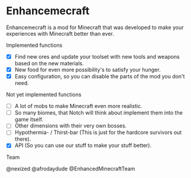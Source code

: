 Enhancemecraft
==============

Enhancemecraft is a mod for Minecraft that was developed 
to make your experiences with Minecraft better than ever.

Implemented functions

- [x] Find new ores and update your toolset with new tools and weapons based on the new materials.
- [x] New food for even more possibility's to satisfy your hunger.
- [x] Easy configuration, so you can disable the parts of the mod you don't need.

Not yet implemented functions

- [ ] A lot of mobs to make Minecraft even more realistic.
- [ ] So many biomes, that Notch will think about implement them into the game itself.
- [ ] Other dimensions with their very own bosses.
- [ ] Hypothermia- / Thirst-bar (This is just for the hardcore survivors out there).
- [x] API (So you can use our stuff to make your stuff better).

Team

@nexized
@afrodaydude
@EnhancedMinecraftTeam
